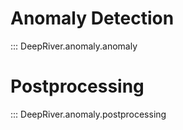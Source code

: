 # Anomaly Detection

::: DeepRiver.anomaly.anomaly

# Postprocessing

::: DeepRiver.anomaly.postprocessing